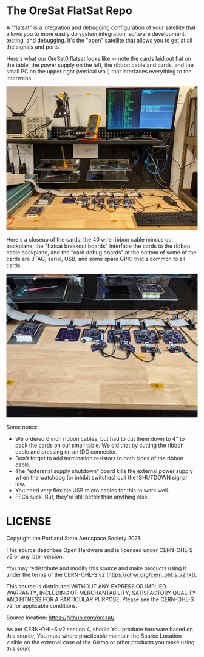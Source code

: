 # The OreSat FlatSat Repo

A "flatsat" is a integration and debugging configuration of your satellite that allows you to more easily do system integration, software development, testing, and debugging. It's the "open" satellite that allows you to get at all the signals and ports.

Here's what our OreSat0 flatsat looks like -- note the cards laid out flat on the table, the power supply on the left, the ribbon cable and cards, and the small PC on the upper right (vertical wall) that interfaces everything to the interwebs.

![OreSat 1U Backplane Picture](https://github.com/oresat/oresat-flatsat/raw/master/oresat-flatsat.jpg)

Here's a closeup of the cards: the 40 wire ribbon cable mimics our backplane, the "flatsat breakout boards" interface the cards to the ribbon cable backplane, and the "card debug boards" at the bottom of some of the cards are JTAG, serial, USB, and some spare GPIO that's common to all cards.

![OreSat 1U Backplane Picture](https://github.com/oresat/oresat-flatsat/raw/master/oresat-flatsat-cards.jpg)

Some notes:

- We ordered 6 inch ribbon cables, but had to cut them down to 4" to pack the cards on our small table. We did that by cutting the ribbon cable and pressing on an IDC connector.
- Don't forget to add termination resistors to both sides of the ribbon cable.
- The "exteranal supply shutdown" board kills the external power supply when the watchdog (or inhibit switches) pull the !SHUTDOWN signal low.
- You need very flexible USB micro cables for this to work well.
- FFCs suck. But, they're still better than anything else.

# LICENSE

Copyright the Portland State Aerospace Society 2021.

This source describes Open Hardware and is licensed under CERN-OHL-S v2 or any later version.

You may redistribute and modify this source and make products using it under the terms of the CERN-OHL-S v2 (https://ohwr.org/cern_ohl_s_v2.txt).

This source is distributed WITHOUT ANY EXPRESS OR IMPLIED WARRANTY, INCLUDING OF MERCHANTABILITY, SATISFACTORY QUALITY AND FITNESS FOR A PARTICULAR PURPOSE. Please see the CERN-OHL-S v2 for applicable conditions.

Source location: https://github.com/oresat/

As per CERN-OHL-S v2 section 4, should You produce hardware based on this source, You must where practicable maintain the Source Location visible on the external case of the Gizmo or other products you make using this sourc

